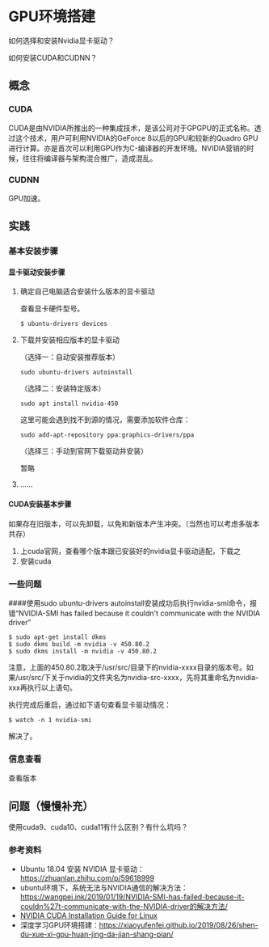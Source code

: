 # GPU环境搭建

如何选择和安装Nvidia显卡驱动？

如何安装CUDA和CUDNN？

## 概念

### CUDA

CUDA是由NVIDIA所推出的一种集成技术，是该公司对于GPGPU的正式名称。透过这个技术，用户可利用NVIDIA的GeForce 8以后的GPU和较新的Quadro GPU进行计算。亦是首次可以利用GPU作为C-编译器的开发环境。NVIDIA营销的时候，往往将编译器与架构混合推广，造成混乱。

### CUDNN

GPU加速。



## 实践

### 基本安装步骤

#### 显卡驱动安装步骤

1. 确定自己电脑适合安装什么版本的显卡驱动

   查看显卡硬件型号。

   ```SAS
   $ ubuntu-drivers devices
   ```

2. 下载并安装相应版本的显卡驱动

   （选择一：自动安装推荐版本）

   ```
   sudo ubuntu-drivers autoinstall
   ```

   

   （选择二：安装特定版本）

   ```
   sudo apt install nvidia-450
   ```

   这里可能会遇到找不到源的情况，需要添加软件仓库：

   ```
   sudo add-apt-repository ppa:graphics-drivers/ppa
   ```

   

   （选择三：手动到官网下载驱动并安装）

   暂略

3. ……

#### CUDA安装基本步骤

如果存在旧版本，可以先卸载，以免和新版本产生冲突。（当然也可以考虑多版本共存）

1. 上cuda官网，查看哪个版本跟已安装好的nvidia显卡驱动适配，下载之
2. 安装cuda

### 一些问题

####使用sudo ubuntu-drivers autoinstall安装成功后执行nvidia-smi命令，报错“NVIDIA-SMI has failed because it couldn't communicate with the NVIDIA driver”

```shell
$ sudo apt-get install dkms
$ sudo dkms build -m nvidia -v 450.80.2   
$ sudo dkms install -m nvidia -v 450.80.2   
```

注意，上面的450.80.2取决于/usr/src/目录下的nvidia-xxxx目录的版本号。如果/usr/src/下关于nvidia的文件夹名为nvidia-src-xxxx，先将其重命名为nvidia-xxx再执行以上语句。

执行完成后重启，通过如下语句查看显卡驱动情况：

```shell
$ watch -n 1 nvidia-smi
```

解决了。

### 信息查看

查看版本

## 问题（慢慢补充）

使用cuda9、cuda10、cuda11有什么区别？有什么坑吗？



### 参考资料

- Ubuntu 18.04 安装 NVIDIA 显卡驱动：https://zhuanlan.zhihu.com/p/59618999
- ubuntu环境下，系统无法与NVIDIA通信的解决方法：https://wangpei.ink/2019/01/19/NVIDIA-SMI-has-failed-because-it-couldn%27t-communicate-with-the-NVIDIA-driver的解决方法/
- [NVIDIA CUDA Installation Guide for Linux](https://docs.nvidia.com/cuda/cuda-installation-guide-linux/index.html#abstract)
- 深度学习GPU环境搭建：https://xiaoyufenfei.github.io/2019/08/26/shen-du-xue-xi-gpu-huan-jing-da-jian-shang-pian/

